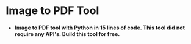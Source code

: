 # Image to PDF Tool
* __Image to PDF tool with Python in 15 lines of code. This tool did not require any API's. Build this tool for free.__
